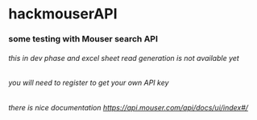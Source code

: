 # hackmouserAPI

### some testing with Mouser search API

###### this in dev phase and excel sheet read generation is not available yet
###### you will need to register to get your own API key

###### there is nice documentation https://api.mouser.com/api/docs/ui/index#/
